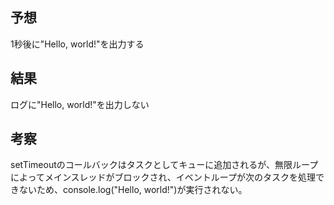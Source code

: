 ## 予想

1秒後に"Hello, world!"を出力する

## 結果

ログに"Hello, world!"を出力しない

## 考察

setTimeoutのコールバックはタスクとしてキューに追加されるが、無限ループによってメインスレッドがブロックされ、イベントループが次のタスクを処理できないため、console.log("Hello, world!")が実行されない。
